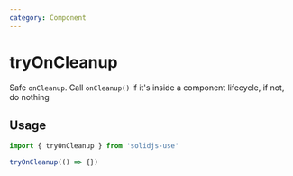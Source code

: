 ```yaml
---
category: Component
---
```


# tryOnCleanup

Safe `onCleanup`. Call `onCleanup()` if it's inside a component lifecycle, if not, do nothing

## Usage

```js
import { tryOnCleanup } from 'solidjs-use'

tryOnCleanup(() => {})
```
